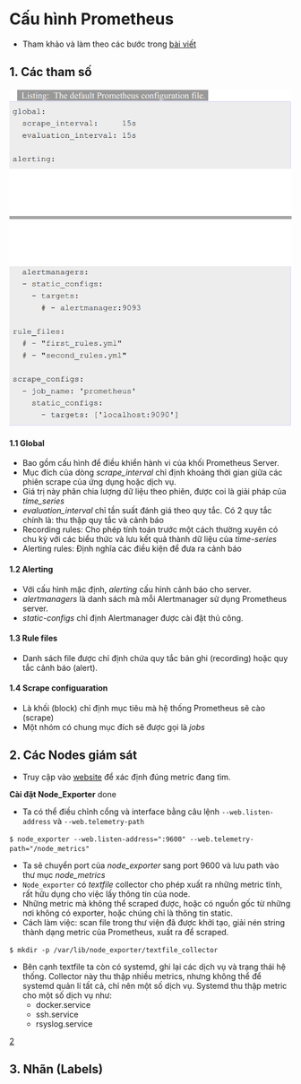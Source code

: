 # Cấu hình Prometheus

- Tham khảo và làm theo các bước trong [bài viết](https://github.com/longsube/Tim-hieu-Prometheus/blob/master/docs/Prometheus_QuangLN/02.Install-Prometheus.md)

## 1. Các tham số 

![1](/image/2021-05-05_15-29-52.png)

#### 1.1 Global 
- Bao gồm cấu hình để điều khiển hành vi của khối Prometheus Server. 
- Mục đích của dòng *scrape_interval* chỉ định khoảng thời gian giữa các phiên scrape của ứng dụng hoặc dịch vụ. 
- Giá trị này phân chia lượng dữ liệu theo phiên, được coi là giải pháp của *time_series*
- *evaluation_interval* chỉ tần suất đánh giá theo quy tắc. Có 2 quy tắc chính là: thu thập quy tắc và cảnh báo 
- Recording rules: Cho phép tính toán trước một cách thường xuyên có chu kỳ với các biểu thức và lưu kết quả thành dữ liệu của *time-series*
- Alerting rules: Định nghĩa các điều kiện để đưa ra cảnh báo

#### 1.2 Alerting
- Với cấu hình mặc định, *alerting* cấu hình cảnh báo cho server. 
- *alertmanagers* là danh sách mà mỗi Alertmanager sử dụng Prometheus server.
- *static-configs* chỉ định Alertmanager được cài đặt thủ công.

#### 1.3 Rule files
- Danh sách file được chỉ định chứa quy tắc bản ghi (recording) hoặc quy tắc cảnh báo (alert). 

#### 1.4 Scrape configuaration
- Là khối (block) chỉ định mục tiêu mà hệ thống Prometheus sẽ cào (scrape) 
- Một nhóm có chung mục đích sẽ được gọi là *jobs* 

## 2. Các Nodes giám sát 
- Truy cập vào [website](http://www.brendangregg.com/usemethod.html) để xác định đúng metric đang tìm.

**Cài đặt Node_Exporter** done 
- Ta có thể điều chỉnh cổng và interface bằng câu lệnh `--web.listen-address` và `--web.telemetry-path` 

` $ node_exporter --web.listen-address=":9600" --web.telemetry-path="/node_metrics" `

- Ta sẽ chuyển port của *node_exporter* sang port 9600 và lưu path vào thư mục *node_metrics*
- `Node_exporter` có *textfile* collector cho phép xuất ra những metric tĩnh, rất hữu dụng cho việc lấy thông tin của node.
- Những metric mà không thể scraped được, hoặc có nguồn gốc từ những nơi không có exporter, hoặc chúng chỉ là thông tin static. 
- Cách làm việc: scan file trong thư viện đã được khởi tạo, giải nén string thành dạng metric của Prometheus, xuất ra để scraped. 

`$ mkdir -p /var/lib/node_exporter/textfile_collector`
- Bên cạnh textfile ta còn có systemd, ghi lại các dịch vụ và trạng thái hệ thống. Collector này thu thập nhiều metrics, nhưng không thể để systemd quản lí tất cả, chỉ nên một số dịch vụ. Systemd thu thập metric cho một số dịch vụ như: 
    - docker.service
    - ssh.service
    - rsyslog.service

[2](/image/2021-05-06_17-12-54.png)

## 3. Nhãn (Labels)